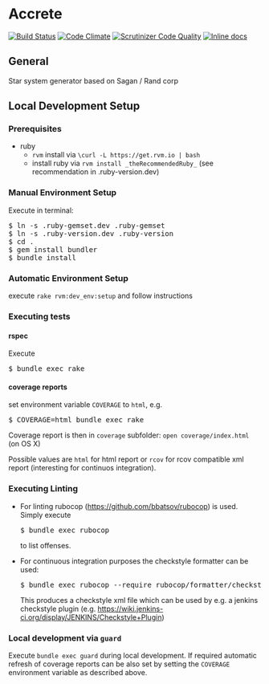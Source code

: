 # Accrete

[![Build Status](https://travis-ci.org/monolar/accrete-rb.svg?branch=master)](https://travis-ci.org/monolar/accrete-rb)
[![Code Climate](https://codeclimate.com/github/monolar/accrete-rb/badges/gpa.svg)](https://codeclimate.com/github/monolar/accrete-rb)
[![Scrutinizer Code Quality](https://scrutinizer-ci.com/g/monolar/accrete-rb/badges/quality-score.png?b=master)](https://scrutinizer-ci.com/g/monolar/accrete-rb/?branch=master)
[![Inline docs](http://inch-ci.org/github/monolar/accrete-rb.svg?branch=master)](http://inch-ci.org/github/monolar/accrete-rb)

## General

Star system generator based on Sagan / Rand corp

## Local Development Setup

### Prerequisites

* ruby
    * `rvm` install via `\curl -L https://get.rvm.io | bash`
    * install ruby via `rvm install _theRecommendedRuby_` (see recommendation in .ruby-version.dev)

### Manual Environment Setup

Execute in terminal:

<pre>
$ ln -s .ruby-gemset.dev .ruby-gemset
$ ln -s .ruby-version.dev .ruby-version
$ cd .
$ gem install bundler
$ bundle install
</pre>

### Automatic Environment Setup

execute `rake rvm:dev_env:setup` and follow instructions

### Executing tests

#### rspec

Execute

<pre>
$ bundle exec rake
</pre>

#### coverage reports

set environment variable `COVERAGE` to `html`, e.g.

<pre>
$ COVERAGE=html bundle exec rake
</pre>

Coverage report is then in `coverage` subfolder: `open coverage/index.html` (on OS X)

Possible values are `html` for html report or `rcov` for rcov compatible xml report (interesting for continuos integration).

### Executing Linting

* For linting rubocop (https://github.com/bbatsov/rubocop) is used. Simply execute

  <pre>
  $ bundle exec rubocop
  </pre>

  to list offenses.

* For continuous integration purposes the checkstyle formatter can be used:

  <pre>
  $ bundle exec rubocop --require rubocop/formatter/checkstyle_formatter --format RuboCop::Formatter::CheckstyleFormatter --no-color --out checkstyle
  </pre>

  This produces a checkstyle xml file which can be used by e.g. a jenkins checkstyle plugin (e.g. https://wiki.jenkins-ci.org/display/JENKINS/Checkstyle+Plugin)

### Local development via `guard`

Execute `bundle exec guard` during local development. If required automatic refresh of coverage reports can be also set by setting the `COVERAGE` environment variable as described above.
